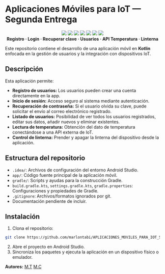 # Aplicaciones Móviles para IoT — Segunda Entrega

<div align="center">

  <!-- Badges representativos del stack y funcionalidades -->
  <img src="https://img.shields.io/badge/Kotlin-7F52FF?style=for-the-badge&logo=kotlin&logoColor=white"/>
  <img src="https://img.shields.io/badge/Android-3DDC84?style=for-the-badge&logo=android&logoColor=white"/>
  <img src="https://img.shields.io/badge/IOT-000000?style=for-the-badge&logo=raspberrypi&logoColor=white"/>
  <img src="https://img.shields.io/badge/API-0052CC?style=for-the-badge&logo=googlecloud&logoColor=white"/>
  <img src="https://img.shields.io/badge/Email-EA4335?style=for-the-badge&logo=gmail&logoColor=white"/>
  <img src="https://img.shields.io/badge/Linterna-FFD700?style=for-the-badge&logo=flash&logoColor=black"/>
  <img src="https://img.shields.io/badge/Temperatura-FF5733?style=for-the-badge&logo=thermometer&logoColor=white"/>
  
  <br>
  <b>Registro · Login · Recuperar clave · Usuarios · API Temperatura · Linterna</b>
</div>


Este repositorio contiene el desarrollo de una aplicación móvil en **Kotlin** enfocada en la gestión de usuarios y la integración con dispositivos IoT.

## Descripción

Esta aplicación permite:
- **Registro de usuarios:** Los usuarios pueden crear una cuenta directamente en la app.
- **Inicio de sesión:** Acceso seguro al sistema mediante autenticación.
- **Recuperación de contraseña:** Si el usuario olvida su clave, puede solicitar el envío al correo electrónico registrado.
- **Listado de usuarios:** Posibilidad de ver todos los usuarios registrados, editar sus datos, añadir nuevos y eliminar existentes.
- **Lectura de temperatura:** Obtención del dato de temperatura conectándose a una API externa de IoT.
- **Control de linterna:** Prender y apagar la linterna del dispositivo desde la aplicación.

## Estructura del repositorio

- `.idea/`: Archivos de configuración del entorno Android Studio.
- `app/`: Código fuente principal de la aplicación móvil.
- `gradle/`: Scripts y ayudas para la construcción Gradle.
- `build.gradle.kts`, `settings.gradle.kts`, `gradle.properties`: Configuraciones y propiedades de Gradle.
- `.gitignore`: Archivos/formatos ignorados por git.
- Documentación pendiente de incluir.

## Instalación

1. Clona el repositorio:

```bash
git clone https://github.com/marlontabi/APLICACIONES_MOVILES_PARA_IOT_SEGUNDA_ENTREGA_MC_MT.git
```

2. Abre el proyecto en Android Studio.
3. Sincroniza los paquetes y ejecuta la aplicación en un dispositivo físico o emulador.

**Autores:** [M.T](https://github.com/marlontabi)   [M.C](https://github.com/Zaoryk)


